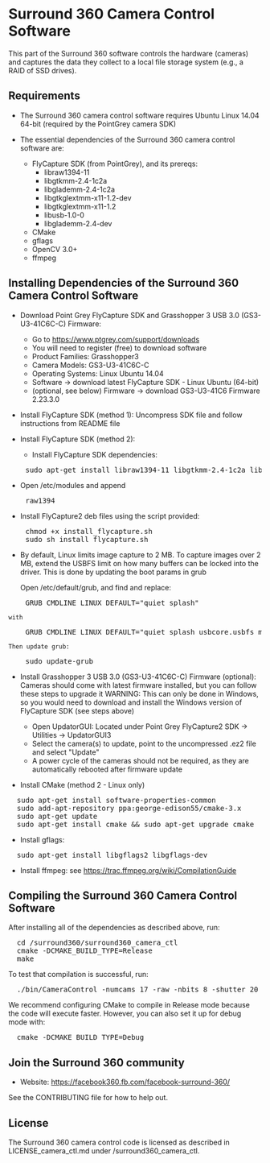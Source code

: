 # Surround 360 Camera Control Software

This part of the Surround 360 software controls the hardware (cameras) and captures the data they collect to a local file storage system (e.g., a RAID of SSD drives).

## Requirements

* The Surround 360 camera control software requires Ubuntu Linux 14.04 64-bit (required by the PointGrey camera SDK)

* The essential dependencies of the Surround 360 camera control software are:
  * FlyCapture SDK (from PointGrey), and its prereqs:
    * libraw1394-11
    * libgtkmm-2.4-1c2a
    * libglademm-2.4-1c2a
    * libgtkglextmm-x11-1.2-dev
    * libgtkglextmm-x11-1.2
    * libusb-1.0-0
    * libglademm-2.4-dev
  * CMake
  * gflags
  * OpenCV 3.0+
  * ffmpeg

## Installing Dependencies of the Surround 360 Camera Control Software

* Download Point Grey FlyCapture SDK and Grasshopper 3 USB 3.0 (GS3-U3-41C6C-C) Firmware:
  * Go to https://www.ptgrey.com/support/downloads
  * You will need to register (free) to download software
  * Product Families: Grasshopper3
  * Camera Models: GS3-U3-41C6C-C
  * Operating Systems: Linux Ubuntu 14.04
  * Software -> download latest FlyCapture SDK - Linux Ubuntu (64-bit)
  * (optional, see below) Firmware -> download GS3-U3-41C6 Firmware 2.23.3.0

* Install FlyCapture SDK (method 1):
  Uncompress SDK file and follow instructions from README file

* Install FlyCapture SDK (method 2):
  * Install FlyCapture SDK dependencies:
<pre>
    sudo apt-get install libraw1394-11 libgtkmm-2.4-1c2a libglademm-2.4-1c2a libgtkglextmm-x11-1.2-dev libgtkglextmm-x11-1.2 libusb-1.0-0 libglademm-2.4-dev
</pre>

  * Open /etc/modules and append
<pre>
    raw1394
</pre>

  * Install FlyCapture2 deb files using the script provided:
<pre>
    chmod +x install_flycapture.sh
    sudo sh install_flycapture.sh
</pre>

  * By default, Linux limits image capture to 2 MB. To capture images over 2 MB,
    extend the USBFS limit on how many buffers can be locked into the driver.
    This is done by updating the boot params in grub

    Open /etc/default/grub, and find and replace:
<pre>
    GRUB_CMDLINE_LINUX_DEFAULT="quiet splash"
</pre>
    with
<pre>
    GRUB_CMDLINE_LINUX_DEFAULT="quiet splash usbcore.usbfs_memory_mb=2000"
</pre>
    Then update grub:
<pre>
    sudo update-grub
</pre>

* Install Grasshopper 3 USB 3.0 (GS3-U3-41C6C-C) Firmware (optional):
  Cameras should come with latest firmware installed, but you can follow these
  steps to upgrade it
  WARNING: This can only be done in Windows, so you would need to download and
  install the Windows version of FlyCapture SDK (see steps above)
  * Open UpdatorGUI:
    Located under Point Grey FlyCapture2 SDK -> Utilities -> UpdatorGUI3
  * Select the camera(s) to update, point to the uncompressed .ez2 file and select "Update"
  * A power cycle of the cameras should not be required, as they are automatically rebooted after firmware update

* Install CMake (method 2 - Linux only)
<pre>
  sudo apt-get install software-properties-common
  sudo add-apt-repository ppa:george-edison55/cmake-3.x
  sudo apt-get update
  sudo apt-get install cmake && sudo apt-get upgrade cmake
</pre>

* Install gflags:
<pre>
  sudo apt-get install libgflags2 libgflags-dev
</pre>

* Install ffmpeg:
  see https://trac.ffmpeg.org/wiki/CompilationGuide

## Compiling the Surround 360 Camera Control Software

After installing all of the dependencies as described above, run:
<pre>
  cd <install path>/surround360/surround360_camera_ctl
  cmake -DCMAKE_BUILD_TYPE=Release
  make
</pre>

To test that compilation is successful, run:

<pre>
  ./bin/CameraControl -numcams 17 -raw -nbits 8 -shutter 20 -gain 0 -debug
</pre>

We recommend configuring CMake to compile in Release mode because the code will execute faster. However, you can also set it up for debug mode with:
<pre>
  cmake -DCMAKE_BUILD_TYPE=Debug
</pre>

## Join the Surround 360 community

* Website: https://facebook360.fb.com/facebook-surround-360/

See the CONTRIBUTING file for how to help out.

## License

The Surround 360 camera control code is licensed as described in LICENSE_camera_ctl.md under /surround360_camera_ctl.
